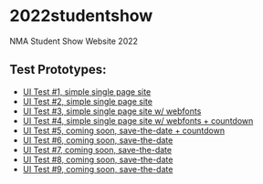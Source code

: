 # 2022studentshow
NMA Student Show Website 2022

## Test Prototypes:
* [UI Test #1, simple single page site](https://newmediaarts.github.io/2022studentshow/prototypes/test1/)
* [UI Test #2, simple single page site](https://newmediaarts.github.io/2022studentshow/prototypes/test2/)
* [UI Test #3, simple single page site w/ webfonts ](https://newmediaarts.github.io/2022studentshow/prototypes/test3/)
* [UI Test #4, simple single page site w/ webfonts + countdown](https://newmediaarts.github.io/2022studentshow/prototypes/test4/)
* [UI Test #5, coming soon, save-the-date + countdown](https://newmediaarts.github.io/2022studentshow/prototypes/test5/)
* [UI Test #6, coming soon, save-the-date](https://newmediaarts.github.io/2022studentshow/prototypes/test6/)
* [UI Test #7, coming soon, save-the-date](https://newmediaarts.github.io/2022studentshow/prototypes/test7/)
* [UI Test #8, coming soon, save-the-date](https://newmediaarts.github.io/2022studentshow/prototypes/test8/)
* [UI Test #9, coming soon, save-the-date](https://newmediaarts.github.io/2022studentshow/prototypes/test9/)
<!-- * [UI Test #10, coming soon, save-the-date](https://newmediaarts.github.io/2022studentshow/prototypes/test10/) -->
